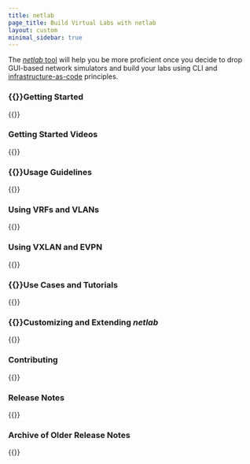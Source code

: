 ```yaml
---
title: netlab
page_title: Build Virtual Labs with netlab
layout: custom
minimal_sidebar: true
---
```

The [_netlab_ tool](https://netsim-tools.readthedocs.io/en/latest/) will help you be more proficient once you decide to drop GUI-based network simulators and build your labs using CLI and [infrastructure-as-code](https://www.ipspace.net/kb/tag/network-infrastructure-as-code.html) principles.
<!--more-->
### {{<plushy confused>}}Getting Started

{{<series-listing tag="overview" weight="1">}}

### Getting Started Videos

{{<series-listing tag="video" weight="1">}}

### {{<plushy master>}}Usage Guidelines

{{<series-listing tag="guidelines" weight="1">}}

### Using VRFs and VLANs

{{<series-listing tag="vlan_vrf">}}

### Using VXLAN and EVPN

{{<series-listing tag="vxlan_evpn">}}

### {{<plushy happy>}}Use Cases and Tutorials

{{<series-listing tag="use">}}

### {{<plushy magic>}}Customizing and Extending *netlab*

{{<series-listing tag="extend">}}

### Contributing

{{<series-listing tag="contribute">}}

### Release Notes

{{<series-listing tag="release" reverse="true">}}

### Archive of Older Release Notes

{{<series-listing tag="archive" reverse="true">}}
